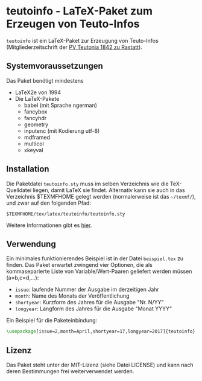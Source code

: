 # teutoinfo - LaTeX-Paket zum Erzeugen von Teuto-Infos

`teutoinfo` ist ein LaTeX-Paket zur Erzeugung von Teuto-Infos
(Mitgliederzeitschrift der [PV Teutonia 1842 zu
Rastatt](http://www.pv-teutonia.org/)).

## Systemvoraussetzungen

Das Paket benötigt mindestens

- LaTeX2e von 1994
- Die LaTeX-Pakete
    - babel (mit Sprache ngerman)
    - fancybox
    - fancyhdr
    - geometry
    - inputenc (mit Kodierung utf-8)
    - mdframed
    - multicol
    - xkeyval

## Installation

Die Paketdatei `teutoinfo.sty` muss im selben Verzeichnis wie die TeX-Quelldatei
liegen, damit LaTeX sie findet. Alternativ kann sie auch in das Verzeichnis
$TEXMFHOME gelegt werden (normalerweise ist das `~/texmf/`), und zwar auf den
folgenden Pfad:

```
$TEXMFHOME/tex/latex/teutoinfo/teutoinfo.sty
```

Weitere Informationen gibt es
[hier](https://en.wikibooks.org/wiki/LaTeX/Creating_Packages#Creating_your_own_package).

## Verwendung

Ein minimales funktionierendes Beispiel ist in der Datei `beispiel.tex` zu
finden. Das Paket erwartet zwingend vier Optionen, die als kommaseparierte
Liste von Variable/Wert-Paaren geliefert werden müssen (a=b,c=d,...):

- `issue`: laufende Nummer der Ausgabe im derzeitigen Jahr
- `month`: Name des Monats der Veröffentlichung
- `shortyear`: Kurzform des Jahres für die Ausgabe "Nr. N/YY"
- `longyear`: Langform des Jahres für die Ausgabe "Monat YYYY"

Ein Beispiel für die Paketeinbindung:

```latex
\usepackage[issue=2,month=April,shortyear=17,longyear=2017]{teutoinfo}
```

## Lizenz

Das Paket steht unter der MIT-Lizenz (siehe Datei LICENSE) und kann nach deren
Bestimmungen frei weiterverwendet werden.
